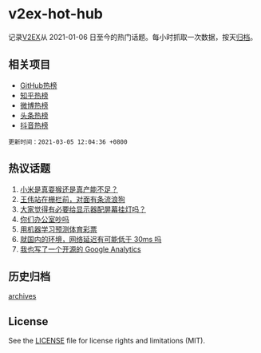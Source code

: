 # v2ex-hot-hub

 记录[V2EX](https://www.v2ex.com/)从 2021-01-06 日至今的热门话题。每小时抓取一次数据，按天[归档](archives)。
 
 ## 相关项目

- [GitHub热榜](https://github.com/lonnyzhang423/github-hot-hub)
- [知乎热榜](https://github.com/lonnyzhang423/zhihu-hot-hub)
- [微博热榜](https://github.com/lonnyzhang423/weibo-hot-hub)
- [头条热榜](https://github.com/lonnyzhang423/toutiao-hot-hub)
- [抖音热榜](https://github.com/lonnyzhang423/douyin-hot-hub)


 `更新时间：2021-03-05 12:04:36 +0800`

## 热议话题

1. [小米是真耍猴还是真产能不足？](https://www.v2ex.com/t/758414)
1. [王伟站在栅栏前，对面有条流浪狗](https://www.v2ex.com/t/758647)
1. [大家觉得有必要给显示器配屏幕挂灯吗？](https://www.v2ex.com/t/758476)
1. [你们办公室吵吗](https://www.v2ex.com/t/758643)
1. [用机器学习预测体育彩票](https://www.v2ex.com/t/758563)
1. [就国内的环境，网络延迟有可能低于 30ms 吗](https://www.v2ex.com/t/758672)
1. [我也写了一个开源的 Google Analytics](https://www.v2ex.com/t/758460)

## 历史归档

[archives](archives)

## License

See the [LICENSE](LICENSE) file for license rights and limitations (MIT).
